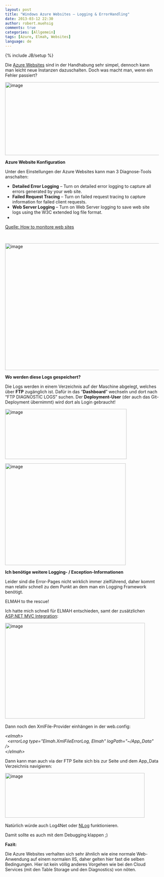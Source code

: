 ```yaml
---
layout: post
title: "Windows Azure Websites – Logging & ErrorHandling"
date: 2013-03-12 22:30
author: robert.muehsig
comments: true
categories: [Allgemein]
tags: [Azure, Elmah, Websites]
language: de
---
```

{% include JB/setup %}
<p>Die <a href="{{BASE_PATH}}/2013/03/02/windows-azure-websites-git-hosting-deployment-leicht-gemacht/">Azure Websites</a> sind in der Handhabung sehr simpel, dennoch kann man leicht neue Instanzen dazuschalten. Doch was macht man, wenn ein Fehler passiert?</p> <p><a href="{{BASE_PATH}}/assets/wp-images-de/image1783.png"><img title="image" style="border-top: 0px; border-right: 0px; border-bottom: 0px; border-left: 0px; display: inline" border="0" alt="image" src="{{BASE_PATH}}/assets/wp-images-de/image_thumb937.png" width="575" height="239"></a> </p> <p><strong>Azure Website Konfiguration</strong></p> <p>Unter den Einstellungen der Azure Websites kann man 3 Diagnose-Tools anschalten:</p> <ul> <li><strong>Detailed Error Logging</strong> – Turn on detailed error logging to capture all errors generated by your web site.  <li><strong>Failed Request Tracing</strong> – Turn on failed request tracing to capture information for failed client requests.  <li><strong>Web Server Logging</strong> – Turn on Web Server logging to save web site logs using the W3C extended log file format.</li> <li></li></ul> <p><a href="http://www.windowsazure.com/en-us/manage/services/web-sites/how-to-monitor-websites/">Quelle: How to monitore web sites</a><br></p> <p>&nbsp;</p> <p><a href="{{BASE_PATH}}/assets/wp-images-de/image1784.png"><img title="image" style="border-top: 0px; border-right: 0px; border-bottom: 0px; border-left: 0px; display: inline" border="0" alt="image" src="{{BASE_PATH}}/assets/wp-images-de/image_thumb938.png" width="622" height="415"></a> </p> <p><strong>Wo werden diese Logs gespeichert?</strong></p> <p>Die Logs werden in einem Verzeichnis auf der Maschine abgelegt, welches über <strong>FTP</strong> zugänglich ist. Dafür in das “<strong>Dashboard</strong>” wechseln und dort nach “FTP DIAGNOSTIC LOGS” suchen. Der <strong>Deployment-User</strong> (der auch das Git-Deployment übernimmt) wird dort als Login gebraucht!</p> <p><a href="{{BASE_PATH}}/assets/wp-images-de/image1785.png"><img title="image" style="border-top: 0px; border-right: 0px; border-bottom: 0px; border-left: 0px; display: inline" border="0" alt="image" src="{{BASE_PATH}}/assets/wp-images-de/image_thumb939.png" width="398" height="164"></a> </p> <p><a href="{{BASE_PATH}}/assets/wp-images-de/image1786.png"><img title="image" style="border-top: 0px; border-right: 0px; border-bottom: 0px; border-left: 0px; display: inline" border="0" alt="image" src="{{BASE_PATH}}/assets/wp-images-de/image_thumb940.png" width="395" height="333"></a> </p> <p><strong>Ich benötige weitere Logging- / Exception-Informationen</strong></p> <p>Leider sind die Error-Pages nicht wirklich immer zielführend, daher kommt man relativ schnell zu dem Punkt an dem man ein Logging Framework benötigt. </p> <p>ELMAH to the rescue!</p> <p>Ich hatte mich schnell für ELMAH entschieden, samt der zusätzlichen <a href="https://github.com/alexanderbeletsky/elmah.mvc">ASP.NET MVC Integration</a>:</p> <p><a href="{{BASE_PATH}}/assets/wp-images-de/image1787.png"><img title="image" style="border-top: 0px; border-right: 0px; border-bottom: 0px; border-left: 0px; display: inline" border="0" alt="image" src="{{BASE_PATH}}/assets/wp-images-de/image_thumb941.png" width="458" height="313"></a>&nbsp;</p> <p>Dann noch den XmlFile-Provider einhängen in der web.config:</p> <p><em>&lt;elmah&gt;<br>&nbsp; &lt;errorLog type="Elmah.XmlFileErrorLog, Elmah" logPath="~/App_Data" /&gt;<br>&lt;/elmah&gt;</em> <p>Dann kann man auch via der FTP Seite sich bis zur Seite und dem App_Data Verzeichnis navigieren:</p> <p><a href="{{BASE_PATH}}/assets/wp-images-de/image1788.png"><img title="image" style="border-top: 0px; border-right: 0px; border-bottom: 0px; border-left: 0px; display: inline" border="0" alt="image" src="{{BASE_PATH}}/assets/wp-images-de/image_thumb942.png" width="457" height="146"></a>&nbsp;</p> <p>Natürlich würde auch Log4Net oder <a href="{{BASE_PATH}}/2013/01/20/logging-mit-nlog/">NLog</a> funktionieren.</p> <p>Damit sollte es auch mit dem Debugging klappen ;)</p> <p><strong>Fazit:</strong></p> <p>Die Azure Websites verhalten sich sehr ähnlich wie eine normale Web-Anwendung auf einem normalen IIS, daher gelten hier fast die selben Bedingungen. Hier ist kein völlig anderes Vorgehen wie bei den Cloud Services (mit den Table Storage und den Diagnostics) von nöten.</p>
